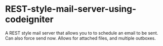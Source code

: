 REST-style-mail-server-using-codeigniter
========================================

A REST style mail server that allows you to to schedule an email to be sent.  Can also force send now.  Allows for attached files, and multiple outboxes.